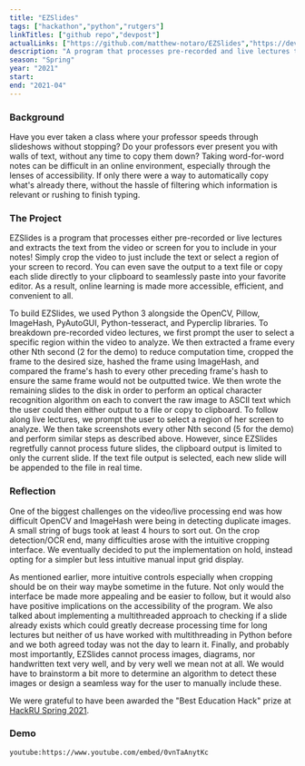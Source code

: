 ```yaml
---
title: "EZSlides"
tags: ["hackathon","python","rutgers"]
linkTitles: ["github repo","devpost"]
actualLinks: ["https://github.com/matthew-notaro/EZSlides","https://devpost.com/software/ezslides"]
description: "A program that processes pre-recorded and live lectures to extract presentation text."
season: "Spring"
year: "2021"
start: 
end: "2021-04"
--- 
```


### Background
Have you ever taken a class where your professor speeds through slideshows without stopping? Do your professors ever present you with walls of text, without any time to copy them down? Taking word-for-word notes can be difficult in an online environment, especially through the lenses of accessibility. If only there were a way to automatically copy what's already there, without the hassle of filtering which information is relevant or rushing to finish typing.

### The Project 
EZSlides is a program that processes either pre-recorded or live lectures and extracts the text from the video or screen for you to include in your notes! Simply crop the video to just include the text or select a region of your screen to record. You can even save the output to a text file or copy each slide directly to your clipboard to seamlessly paste into your favorite editor. As a result, online learning is made more accessible, efficient, and convenient to all.

To build EZSlides, we used Python 3 alongside the OpenCV, Pillow, ImageHash, PyAutoGUI, Python-tesseract, and Pyperclip libraries. To breakdown pre-recorded video lectures, we first prompt the user to select a specific region within the video to analyze. We then extracted a frame every other Nth second (2 for the demo) to reduce computation time, cropped the frame to the desired size, hashed the frame using ImageHash, and compared the frame's hash to every other preceding frame's hash to ensure the same frame would not be outputted twice. We then wrote the remaining slides to the disk in order to perform an optical character recognition algorithm on each to convert the raw image to ASCII text which the user could then either output to a file or copy to clipboard. To follow along live lectures, we prompt the user to select a region of her screen to analyze. We then take screenshots every other Nth second (5 for the demo) and perform similar steps as described above. However, since EZSlides regretfully cannot process future slides, the clipboard output is limited to only the current slide. If the text file output is selected, each new slide will be appended to the file in real time.

### Reflection
One of the biggest challenges on the video/live processing end was how difficult OpenCV and ImageHash were being in detecting duplicate images. A small string of bugs took at least 4 hours to sort out. On the crop detection/OCR end, many difficulties arose with the intuitive cropping interface. We eventually decided to put the implementation on hold, instead opting for a simpler but less intuitive manual input grid display.

As mentioned earlier, more intuitive controls especially when cropping should be on their way maybe sometime in the future. Not only would the interface be made more appealing and be easier to follow, but it would also have positive implications on the accessibility of the program. We also talked about implementing a multithreaded approach to checking if a slide already exists which could greatly decrease processing time for long lectures but neither of us have worked with multithreading in Python before and we both agreed today was not the day to learn it. Finally, and probably most importantly, EZSlides cannot process images, diagrams, nor handwritten text very well, and by very well we mean not at all. We would have to brainstorm a bit more to determine an algorithm to detect these images or design a seamless way for the user to manually include these.

We were grateful to have been awarded the "Best Education Hack" prize at <a href="https://hackru-s21.devpost.com/">HackRU Spring 2021</a>.

### Demo
`youtube:https://www.youtube.com/embed/0vnTaAnytKc`